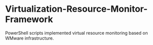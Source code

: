 Virtualization-Resource-Monitor-Framework
=========================================

PowerShell scripts implemented virtual resource monitoring based on WMware infrastructure.